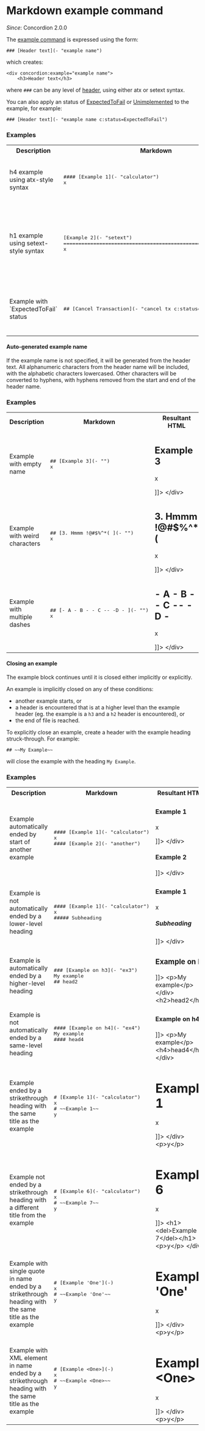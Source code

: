 # Markdown example command
_Since_: Concordion 2.0.0

The [example command](../../command/example/Example.html) is expressed using the form:

`### [Header text](- "example name")`

which creates:

```
<div concordion:example="example name">
    <h3>Header text</h3>
```    

where `###` can be any level of [header](https://daringfireball.net/projects/markdown/syntax#header), using either atx or setext syntax.

You can also apply an status of [ExpectedToFail](http://concordion.github.io/concordion/latest/spec/command/example/Examples.html#expectedToFail) or [Unimplemented](http://concordion.github.io/concordion/latest/spec/command/example/Examples.html#unimplemented) to the example, for example:

`### [Header text](- "example name c:status=ExpectedToFail")`

<div class="example">
  <h3>Examples</h3>
  <table concordion:execute="#html=translate(#md)">
    <tr>
      <th>Description</th>
      <th concordion:set="#md">Markdown</th>
      <th concordion:assert-equals="#html">Resultant HTML</th>
    </tr>
    <tr>
      <td>h4 example using atx-style syntax</td>
      <td>
        <pre>      
#### [Example 1](- "calculator")
x
        </pre>
      </td>
      <td>
<![CDATA[<div concordion:example="calculator"> <h4>Example 1</h4> <p>x</p>]]> &lt;/div>   
      </td>
    </tr>
    <tr>
      <td>h1 example using setext-style syntax</td>
      <td>
        <pre>      
[Example 2](- "setext")
=====================================================
x
        </pre>
      </td>
      <td>
<![CDATA[<div concordion:example="setext"> <h1>Example 2</h1> <p>x</p>]]> &lt;/div>   
      </td>
    </tr>
    <tr>
      <td>Example with `ExpectedToFail` status</td>
      <td>
        <pre>      
## [Cancel Transaction](- "cancel tx c:status=ExpectedToFail")
        </pre>
      </td>
      <td>
<![CDATA[<div concordion:example="cancel tx" concordion:status="ExpectedToFail"> <h2>Cancel Transaction</h2>]]> &lt;/div>
      </td>
    </tr>
    
  </table>
</div>  
    
#### Auto-generated example name
If the example name is not specified, it will be generated from the header text. All alphanumeric characters from the header name will be included, with the alphabetic characters lowercased. Other characters will be converted to hyphens, with hyphens removed from the start and end of the header name.
    
<div class="example">
  <h3>Examples</h3>
  <table concordion:execute="#html=translate(#md)">
    <tr>
      <th>Description</th>
      <th concordion:set="#md">Markdown</th>
      <th concordion:assert-equals="#html">Resultant HTML</th>
    </tr>
    <tr>
      <td>Example with empty name</td>
      <td>
        <pre>      
## [Example 3](- "")
x
        </pre>
      </td>
      <td>
<![CDATA[<div concordion:example="example-3"> <h2>Example 3</h2> <p>x</p>]]> &lt;/div>   
      </td>
    </tr>
    <tr>
      <td>Example with weird characters</td>
      <td>
        <pre>      
## [3. Hmmm !@#$%^*( ](- "")
x
        </pre>
      </td>
      <td>
<![CDATA[<div concordion:example="3-hmmm"> <h2>3. Hmmm !@#$%^*(</h2> <p>x</p>]]> &lt;/div>   
      </td>
    </tr>
    <tr>
      <td>Example with multiple dashes</td>
      <td>
        <pre>      
## [- A - B - - C -- -D - ](- "")
x
        </pre>
      </td>
      <td>
<![CDATA[<div concordion:example="a-b-c-d"> <h2>- A - B - - C -- -D -</h2> <p>x</p>]]> &lt;/div>   
      </td>
    </tr>

  </table>
</div>  

#### Closing an example
The example block continues until it is closed either implicitly or explicitly.

An example is implicitly closed on any of these conditions:

* another example starts, or
* a header is encountered that is at a higher level than the example header (eg. the example is a `h3` and a `h2` header is encountered), or
* the end of file is reached.

To explicitly close an example, create a header with the example heading struck-through. For example:  

    ## ~~My Example~~
    
will close the example with the heading `My Example`.


<div class="example">
  <h3>Examples</h3>
  <table concordion:execute="#html=translate(#md)">
    <tr>
      <th>Description</th>
      <th concordion:set="#md">Markdown</th>
      <th concordion:assert-equals="#html">Resultant HTML</th>
    </tr>
    <tr>
      <td>Example automatically ended by start of another example</td>
      <td>
        <pre>      
#### [Example 1](- "calculator")
x
#### [Example 2](- "another")
        </pre>
      </td>
      <td>
<![CDATA[<div concordion:example="calculator"> <h4>Example 1</h4> <p>x</p>]]> &lt;/div><![CDATA[<div concordion:example="another"> <h4>Example 2</h4>]]> &lt;/div>
      </td>
    </tr>
    <tr>
      <td>Example is not automatically ended by a lower-level heading</td>
      <td>
        <pre>      
#### [Example 1](- "calculator")
x
##### Subheading
        </pre>
      </td>
      <td>
<![CDATA[<div concordion:example="calculator"> <h4>Example 1</h4> <p>x</p> <h5>Subheading</h5>]]> &lt;/div> 
      </td>
    </tr>
    <tr>
      <td>Example is automatically ended by a higher-level heading</td>
      <td>
        <pre>      
### [Example on h3](- "ex3")
My example
## head2
        </pre>
      </td>
      <td>
<![CDATA[<div concordion:example="ex3"> <h3>Example on h3</h3>]]>
&lt;p>My example&lt;/p> &lt;/div>
&lt;h2>head2&lt;/h2>
      </td>
    </tr>
    <tr>
      <td>Example is not automatically ended by a same-level heading</td>
      <td>
        <pre>      
#### [Example on h4](- "ex4")
My example
#### head4
        </pre>
      </td>
      <td>
<![CDATA[<div concordion:example="ex4"> <h4>Example on h4</h4>]]>
&lt;p>My example&lt;/p>
&lt;h4>head4&lt;/h4> &lt;/div>
      </td>
    </tr>    
    <tr>
      <td>Example ended by a strikethrough heading with the same title as the example</td>
      <td>
        <pre>      
# [Example 1](- "calculator")
x
# ~~Example 1~~
y
        </pre>
      </td>
      <td>
<![CDATA[<div concordion:example="calculator"> <h1>Example 1</h1> <p>x</p>]]> &lt;/div>
&lt;p>y&lt;/p>     
      </td>
    </tr>
    <tr>
      <td>Example not ended by a strikethrough heading with a different title from the example</td>
      <td>
        <pre>      
# [Example 6](- "calculator")
x
# ~~Example 7~~
y
        </pre>
      </td>
      <td>
<![CDATA[<div concordion:example="calculator"> <h1>Example 6</h1> <p>x</p>]]>
&lt;h1>&lt;del>Example 7&lt;/del>&lt;/h1> 
&lt;p>y&lt;/p> &lt;/div>
      </td>
    </tr>
    <tr>
      <td>Example with single quote in name ended by a strikethrough heading with the same title as the example</td>
      <td>
        <pre>
# [Example 'One'](-)
x
# ~~Example 'One'~~
y
        </pre>
      </td>
      <td>
<![CDATA[<div concordion:example="example-one"> <h1>Example 'One'</h1> <p>x</p>]]> &lt;/div>
&lt;p>y&lt;/p>
      </td>
    </tr>
    <tr>
      <td>Example with XML element in name ended by a strikethrough heading with the same title as the example</td>
      <td>
        <pre>
# [Example &lt;One&gt;](-)
x
# ~~Example &lt;One&gt;~~
y
        </pre>
      </td>
      <td>
<![CDATA[<div concordion:example="example-one"> <h1>Example &lt;One&gt;</h1> <p>x</p>]]> &lt;/div>
&lt;p>y&lt;/p>
      </td>
    </tr>
  </table>
</div>